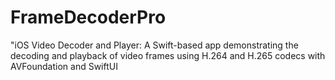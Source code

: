 # FrameDecoderPro
"iOS Video Decoder and Player: A Swift-based app demonstrating the decoding and playback of video frames using H.264 and H.265 codecs with AVFoundation and SwiftUI
